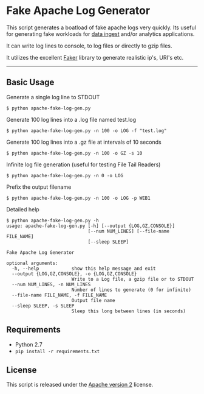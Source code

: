 # Fake Apache Log Generator

This script generates a boatload of fake apache logs very quickly. Its useful for generating fake workloads for [data ingest](http://github.com/streamsets/datacollector) and/or analytics applications.

It can write log lines to console, to log files or directly to gzip files.

It utilizes the excellent [Faker](https://github.com/joke2k/faker/) library to generate realistic ip's, URI's etc.

***

## Basic Usage

Generate a single log line to STDOUT
```
$ python apache-fake-log-gen.py  
```

Generate 100 log lines into a .log file named test.log
```
$ python apache-fake-log-gen.py -n 100 -o LOG -f "test.log"
```

Generate 100 log lines into a .gz file at intervals of 10 seconds
```
$ python apache-fake-log-gen.py -n 100 -o GZ -s 10
```

Infinite log file generation (useful for testing File Tail Readers)
```
$ python apache-fake-log-gen.py -n 0 -o LOG 
```

Prefix the output filename 
```
$ python apache-fake-log-gen.py -n 100 -o LOG -p WEB1
```


Detailed help
```
$ python apache-fake-log-gen.py -h
usage: apache-fake-log-gen.py [-h] [--output {LOG,GZ,CONSOLE}]
                              [--num NUM_LINES] [--file-name FILE_NAME]
                              [--sleep SLEEP]

Fake Apache Log Generator

optional arguments:
  -h, --help            show this help message and exit
  --output {LOG,GZ,CONSOLE}, -o {LOG,GZ,CONSOLE}
                        Write to a Log file, a gzip file or to STDOUT
  --num NUM_LINES, -n NUM_LINES
                        Number of lines to generate (0 for infinite)
  --file-name FILE_NAME, -f FILE_NAME
                        Output file name
  --sleep SLEEP, -s SLEEP
                        Sleep this long between lines (in seconds)
```


## Requirements
* Python 2.7
* ```pip install -r requirements.txt```

## License
This script is released under the [Apache version 2](LICENSE) license.
